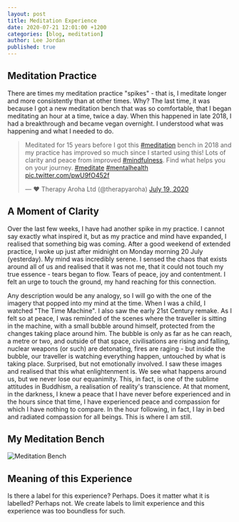 ```yaml
---
layout: post
title: Meditation Experience
date: 2020-07-21 12:01:00 +1200
categories: [blog, meditation]
author: Lee Jordan
published: true
---
```


<h2>Meditation Practice</h2>

<p>There are times my meditation practice "spikes" - that is, I meditate longer and more consistently than at other times. Why? The last time, it was because I got a new meditation bench that was so comfortable, that I began meditating an hour at a time, twice a day. When this happened in late 2018, I had a breakthrough and became vegan overnight. I understood what was happening and what I needed to do.</p> 

<p><blockquote class="twitter-tweet" data-width="100%"><p lang="en" dir="ltr">Meditated for 15 years before I got this <a href="https://twitter.com/hashtag/meditation?src=hash&amp;ref_src=twsrc%5Etfw">#meditation</a> bench in 2018 and my practice has improved so much since I started using this! Lots of clarity and peace from improved <a href="https://twitter.com/hashtag/mindfulness?src=hash&amp;ref_src=twsrc%5Etfw">#mindfulness</a>. Find what helps you on your journey. <a href="https://twitter.com/hashtag/meditate?src=hash&amp;ref_src=twsrc%5Etfw">#meditate</a> <a href="https://twitter.com/hashtag/mentalhealth?src=hash&amp;ref_src=twsrc%5Etfw">#mentalhealth</a> <a href="https://t.co/pwU9fO452f">pic.twitter.com/pwU9fO452f</a></p>&mdash; ❤️ Therapy Aroha Ltd (@therapyaroha) <a href="https://twitter.com/therapyaroha/status/1284639815577698306?ref_src=twsrc%5Etfw">July 19, 2020</a></blockquote> <script async src="https://platform.twitter.com/widgets.js" charset="utf-8"></script></p>

<h2>A Moment of Clarity</h2>

<p>Over the last few weeks, I have had another spike in my practice. I cannot say exactly what inspired it, but as my practice and mind have expanded, I realised that something big was coming. After a good weekend of extended practice, I woke up just after midnight on Monday morning 20 July (yesterday). My mind was incredibly serene. I sensed the chaos that exists around all of us and realised that it was not me, that it could not touch my true essence - tears began to flow. Tears of peace, joy and contentment. I felt an urge to touch the ground, my hand reaching for this connection.</p>

<p>Any description would be any analogy, so I will go with the one of the imagery that popped into my mind at the time. When I was a child, I watched "The Time Machine". I also saw the early 21st Century remake. As I felt so at peace, I was reminded of the scenes where the traveller is sitting in the machine, with a small bubble around himself, protected from the changes taking place around him. The bubble is only as far as he can reach, a metre or two, and outside of that space, civilisations are rising and falling, nuclear weapons (or such) are detonating, fires are raging - but inside the bubble, our traveller is watching everything happen, untouched by what is taking place. Surprised, but not emotionally involved. I saw these images and realised that this what enlightenment is. We see what happens around us, but we never lose our equanimity. This, in fact, is one of the sublime attitudes in Buddhism, a realisation of reality's transcience. At that moment, in the darkness, I knew a peace that I have never before experienced and in the hours since that time, I have experienced peace and compassion for which I have nothing to compare. In the hour following, in fact, I lay in bed and radiated compassion for all beings. This is where I am still.</p>

<h2>My Meditation Bench</h2>

<img class="img-border" src="https://therapyaroha.co.nz/public/assets/images/meditation-bench-practice.jpg" alt="Meditation Bench">

<h2>Meaning of this Experience</h2>

<p>Is there a label for this experience? Perhaps. Does it matter what it is labelled? Perhaps not. We create labels to limit experience and this experience was too boundless for such.</p>
